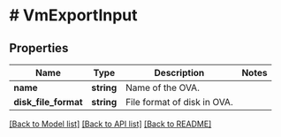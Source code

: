 # # VmExportInput

## Properties

Name | Type | Description | Notes
------------ | ------------- | ------------- | -------------
**name** | **string** | Name of the OVA. |
**disk_file_format** | **string** | File format of disk in OVA. |

[[Back to Model list]](../../README.md#models) [[Back to API list]](../../README.md#endpoints) [[Back to README]](../../README.md)
